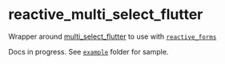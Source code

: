 # reactive_multi_select_flutter

Wrapper around [multi_select_flutter](https://pub.dev/packages/multi_select_flutter) to use with [`reactive_forms`](https://pub.dev/packages/reactive_forms)

Docs in progress. See [`example`](https://github.com/artflutter/reactive_forms_widgets/tree/master/packages/reactive_multi_select_flutter/example) folder for sample.